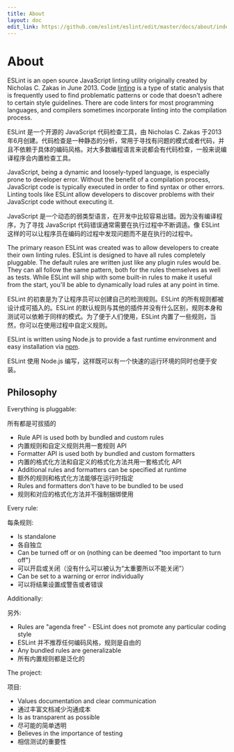 ```yaml
---
title: About
layout: doc
edit_link: https://github.com/eslint/eslint/edit/master/docs/about/index.md
---
```

<!-- Note: No pull requests accepted for this file. See README.md in the root directory for details. -->

# About

ESLint is an open source JavaScript linting utility originally created by Nicholas C. Zakas in June 2013. Code [linting][] is a type of static analysis that is frequently used to find problematic patterns or code that doesn't adhere to certain style guidelines. There are code linters for most programming languages, and compilers sometimes incorporate linting into the compilation process.

ESLint 是一个开源的 JavaScript 代码检查工具，由 Nicholas C. Zakas 于2013年6月创建。代码检查是一种静态的分析，常用于寻找有问题的模式或者代码，并且不依赖于具体的编码风格。对大多数编程语言来说都会有代码检查，一般来说编译程序会内置检查工具。

JavaScript, being a dynamic and loosely-typed language, is especially prone to developer error. Without the benefit of a compilation process, JavaScript code is typically executed in order to find syntax or other errors. Linting tools like ESLint allow developers to discover problems with their JavaScript code without executing it.

JavaScript 是一个动态的弱类型语言，在开发中比较容易出错。因为没有编译程序，为了寻找 JavaScript 代码错误通常需要在执行过程中不断调适。像 ESLint 这样的可以让程序员在编码的过程中发现问题而不是在执行的过程中。

The primary reason ESLint was created was to allow developers to create their own linting rules. ESLint is designed to have all rules completely pluggable. The default rules are written just like any plugin rules would be. They can all follow the same pattern, both for the rules themselves as well as tests. While ESLint will ship with some built-in rules to make it useful from the start, you'll be able to dynamically load rules at any point in time.

ESLint 的初衷是为了让程序员可以创建自己的检测规则。ESLint 的所有规则都被设计成可插入的。ESLint 的默认规则与其他的插件并没有什么区别，规则本身和测试可以依赖于同样的模式。为了便于人们使用，ESLint 内置了一些规则，当然，你可以在使用过程中自定义规则。

ESLint is written using Node.js to provide a fast runtime environment and easy installation via [npm][].

ESLint 使用 Node.js 编写，这样既可以有一个快速的运行环境的同时也便于安装。

[linting]: http://en.wikipedia.org/wiki/Lint_(software)
[npm]: http://npmjs.org/

## Philosophy

Everything is pluggable:

所有都是可拔插的

* Rule API is used both by bundled and custom rules
* 内置规则和自定义规则共用一套规则 API
* Formatter API is used both by bundled and custom formatters
* 内置的格式化方法和自定义的格式化方法共用一套格式化 API
* Additional rules and formatters can be specified at runtime
* 额外的规则和格式化方法能够在运行时指定
* Rules and formatters don't have to be bundled to be used
* 规则和对应的格式化方法并不强制捆绑使用

Every rule:

每条规则:

* Is standalone
* 各自独立
* Can be turned off or on (nothing can be deemed "too important to turn off")
* 可以开启或关闭（没有什么可以被认为“太重要所以不能关闭”）
* Can be set to a warning or error individually
* 可以将结果设置成警告或者错误

Additionally:

另外:

* Rules are "agenda free" - ESLint does not promote any particular coding style
* ESLint 并不推荐任何编码风格，规则是自由的
* Any bundled rules are generalizable
* 所有内置规则都是泛化的

The project:

项目:

* Values documentation and clear communication
* 通过丰富文档减少沟通成本
* Is as transparent as possible
* 尽可能的简单透明
* Believes in the importance of testing
* 相信测试的重要性